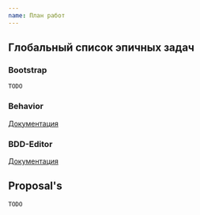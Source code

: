```yaml
---
name: План работ
---
```


## Глобальный список эпичных задач 

### Bootstrap

```
TODO

```
### Behavior

[Документация](http://vanessa.services/docs/behavior)

### BDD-Editor

[Документация](http://vanessa.services/docs/bdd-editor)

## Proposal's

```
TODO

```